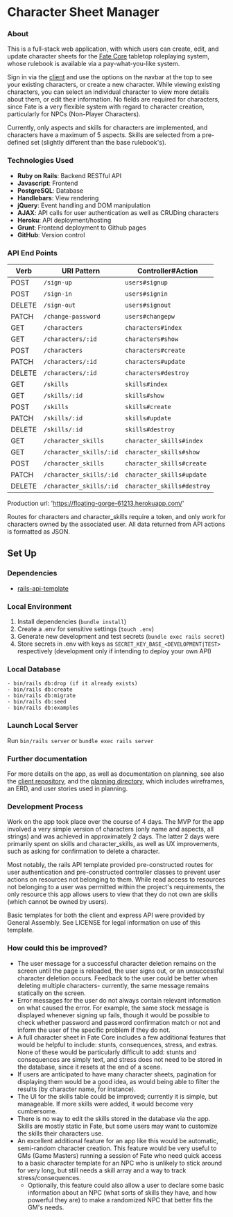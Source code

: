 # Character Sheet Manager

### About

This is a full-stack web application, with which users can create, edit, and update character sheets for the [Fate Core](https://www.evilhat.com/home/fate-core-downloads/) tabletop roleplaying system, whose rulebook is available via a pay-what-you-like system.

Sign in via the [client](https://jakeseib.github.io/Character-Sheet-Manager-client/) and use the options on the navbar at the top to see your existing characters, or create a new character. While viewing existing characters, you can select an individual character to view more details about them, or edit their information. No fields are required for characters, since Fate is a very flexible system with regard to character creation, particularly for NPCs (Non-Player Characters).

Currently, only aspects and skills for characters are implemented, and characters have a maximum of 5 aspects. Skills are selected from a pre-defined set (slightly different than the base rulebook's).

### Technologies Used

- **Ruby on Rails**: Backend RESTful API
- **Javascript**: Frontend
- **PostgreSQL**: Database
- **Handlebars**: View rendering
- **jQuery**: Event handling and DOM manipulation
- **AJAX**: API calls for user authentication as well as CRUDing characters
- **Heroku**: API deployment/hosting
- **Grunt**: Frontend deployment to Github pages
- **GitHub**: Version control

### API End Points

| Verb   | URI Pattern       | Controller#Action   |
|--------|-------------------|---------------------|
| POST   | `/sign-up`        | `users#signup`      |
| POST   | `/sign-in`        | `users#signin`      |
| DELETE | `/sign-out`       | `users#signout`     |
| PATCH  | `/change-password`| `users#changepw`    |
| GET    | `/characters`     | `characters#index`  |
| GET    | `/characters/:id` | `characters#show`   |
| POST   | `/characters`     | `characters#create` |
| PATCH  | `/characters/:id` | `characters#update` |
| DELETE | `/characters/:id` | `characters#destroy`|
| GET    | `/skills`         | `skills#index`      |
| GET    | `/skills/:id`     | `skills#show`       |
| POST   | `/skills`         | `skills#create`     |
| PATCH  | `/skills/:id`     | `skills#update`     |
| DELETE | `/skills/:id`     | `skills#destroy`    |
| GET    | `/character_skills`     | `character_skills#index`  |
| GET    | `/character_skills/:id` | `character_skills#show`   |
| POST   | `/character_skills`     | `character_skills#create` |
| PATCH  | `/character_skills/:id` | `character_skills#update` |
| DELETE | `/character_skills/:id` | `character_skills#destroy`|

Production url: 'https://floating-gorge-61213.herokuapp.com/'

Routes for characters and character_skills require a token, and only work for characters owned by the associated user. All data returned from API actions is formatted as JSON.

## Set Up
### Dependencies
-   [rails-api-template](https://git.generalassemb.ly/ga-wdi-boston/rails-api-template)

### Local Environment
1. Install dependencies (`bundle install`)
2. Create a .env for sensitive settings (`touch .env`)
3. Generate new development and test secrets (`bundle exec rails secret`)
4. Store secrets in .env with keys as `SECRET_KEY_BASE_<DEVELOPMENT|TEST>` respectively (development only if intending to deploy your own API)

### Local Database
```
- bin/rails db:drop (if it already exists)
- bin/rails db:create
- bin/rails db:migrate
- bin/rails db:seed
- bin/rails db:examples
```

### Launch Local Server
Run `bin/rails server` or `bundle exec rails server`

### Further documentation

For more details on the app, as well as documentation on planning, see also the [client repository](https://github.com/JakeSeib/Character-Sheet-Manager-client), and the [planning directory](https://github.com/JakeSeib/Character-Sheet-Manager-backend/tree/master/planning), which includes wireframes, an ERD, and user stories used in planning.

### Development Process

Work on the app took place over the course of 4 days. The MVP for the app involved a very simple version of characters (only name and aspects, all strings) and was achieved in approximately 2 days. The latter 2 days were primarily spent on skills and character_skills, as well as UX improvements, such as asking for confirmation to delete a character.

Most notably, the rails API template provided pre-constructed routes for user authentication and pre-constructed controller classes to prevent user actions on resources not belonging to them. While read access to resources not belonging to a user was permitted within the project's requirements, the only resource this app allows users to view that they do not own are skills (which cannot be owned by users).

Basic templates for both the client and express API were provided by General Assembly. See LICENSE for legal information on use of this template.

### How could this be improved?

- The user message for a successful character deletion remains on the screen until the page is reloaded, the user signs out, or an unsuccessful character deletion occurs. Feedback to the user could be better when deleting multiple characters- currently, the same message remains statically on the screen.
- Error messages for the user do not always contain relevant information on what caused the error. For example, the same stock message is displayed whenever signing up fails, though it would be possible to check whether password and password confirmation match or not and inform the user of the specific problem if they do not.
- A full character sheet in Fate Core includes a few additional features that would be helpful to include: stunts, consequences, stress, and extras. None of these would be particularly difficult to add: stunts and consequences are simply text, and stress does not need to be stored in the database, since it resets at the end of a scene.
- If users are anticipated to have many character sheets, pagination for displaying them would be a good idea, as would being able to filter the results (by character name, for instance).
- The UI for the skills table could be improved; currently it is simple, but manageable. If more skills were added, it would become very cumbersome.
- There is no way to edit the skills stored in the database via the app. Skills are mostly static in Fate, but some users may want to customize the skills their characters use.
- An excellent additional feature for an app like this would be automatic, semi-random character creation. This feature would be very useful to GMs (Game Masters) running a session of Fate who need quick access to a basic character template for an NPC who is unlikely to stick around for very long, but still needs a skill array and a way to track stress/consequences.
  - Optionally, this feature could also allow a user to declare some basic information about an NPC (what sorts of skills they have, and how powerful they are) to make a randomized NPC that better fits the GM's needs.
